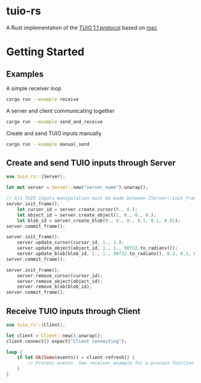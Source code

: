 # tuio-rs
A Rust implementation of the [TUIO 1.1 protocol](https://www.tuio.org/?specification) based on [rosc](https://crates.io/crates/rosc)
# Getting Started
## Examples
A simple receiver loop
```sh
cargo run --example receive
```

A server and client communicating together
```sh
cargo run --example send_and_receive
```

Create and send TUIO inputs manually
```sh
cargo run --example manual_send
```
## Create and send TUIO inputs through Server
```rust
use tuio_rs::{Server};

let mut server = Server::new("server_name").unwrap();

// All TUIO inputs manipulation must be made between [Server::init_frame()] and [Server::commit_frame()]
server.init_frame(); 
    let cursor_id = server.create_cursor(0., 0.);
    let object_id = server.create_object(1, 0., 0., 0.);
    let blob_id = server.create_blob(0., 0., 0., 0.1, 0.1, 0.01);
server.commit_frame();

server.init_frame();
    server.update_cursor(cursor_id, 1., 1.);
    server.update_object(object_id, 1., 1., 90f32.to_radians());
    server.update_blob(blob_id, 1., 1., 90f32.to_radians(), 0.2, 0.2, 0.04);
server.commit_frame();

server.init_frame();
    server.remove_cursor(cursor_id);
    server.remove_object(object_id);
    server.remove_blob(blob_id);
server.commit_frame();
```

## Receive TUIO inputs through Client
```rust
use tuio_rs::{Client};

let client = Client::new().unwrap();
client.connect().expect("Client connecting");

loop {
    if let Ok(Some(events)) = client.refresh() {
        // Process events. See receiver example for a process function
    }
}
```